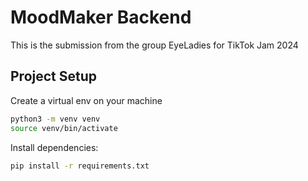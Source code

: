 # MoodMaker Backend

This is the submission from the group EyeLadies for TikTok Jam 2024

## Project Setup
Create a virtual env on your machine

```sh
python3 -m venv venv
source venv/bin/activate
```

Install dependencies:

```sh
pip install -r requirements.txt
```

